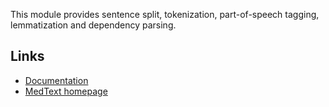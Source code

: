 This module provides sentence split, tokenization, part-of-speech tagging, 
lemmatization and dependency parsing. 

## Links

* [Documentation](https://radtext.readthedocs.io/en/latest/index.html)
* [MedText homepage](https://github.com/bionlplab/radtext)

